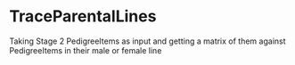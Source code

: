 # TraceParentalLines
Taking Stage 2 PedigreeItems as input and getting a matrix of them against PedigreeItems in their male or female line
